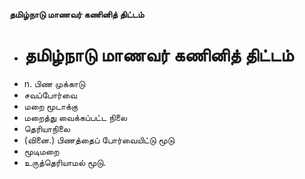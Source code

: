 **தமிழ்நாடு மாணவர் கணினித் திட்டம்**
- # தமிழ்நாடு மாணவர் கணினித் திட்டம்
- n. பிண முக்காடு
- சவப்போர்வை
- மறை மூடாக்கு
- மறைத்து வைக்கப்பட்ட நிலை
- தெரியாநிலை
- (வினை.) பிணத்தைப் போர்வையிட்டு மூடு
- மூடிமறை
- உருத்தெரியாமல் மூடு.

